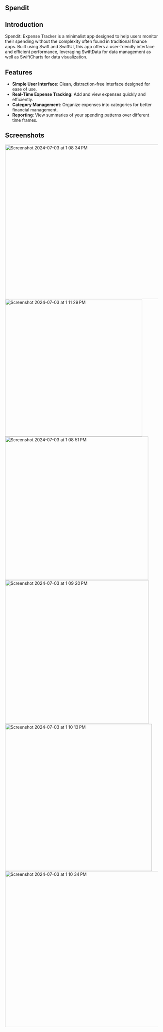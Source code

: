 ## Spendit

## Introduction
Spendit: Expense Tracker is a minimalist app designed to help users monitor their spending without the complexity often found in traditional finance apps. Built using Swift and SwiftUI, this app offers a user-friendly interface and efficient performance, leveraging SwiftData for data management as well as SwiftCharts for data visualization.

## Features
- **Simple User Interface**: Clean, distraction-free interface designed for ease of use.
- **Real-Time Expense Tracking**: Add and view expenses quickly and efficiently.
- **Category Management**: Organize expenses into categories for better financial management.
- **Reporting**: View summaries of your spending patterns over different time frames.

## Screenshots
<img width="508" alt="Screenshot 2024-07-03 at 1 08 34 PM" src="https://github.com/Bmware93/SwiftDataExpensesTracker/assets/113613765/5ff2d40f-1a82-4848-9ae3-948c4de90950">
<img width="452" alt="Screenshot 2024-07-03 at 1 11 29 PM" src="https://github.com/Bmware93/SwiftDataExpensesTracker/assets/113613765/6529be11-4ea4-4ff6-97ea-ede939ea31e8">
<img width="472" alt="Screenshot 2024-07-03 at 1 08 51 PM" src="https://github.com/Bmware93/SwiftDataExpensesTracker/assets/113613765/39016e90-7a81-4481-b601-735c545bc7e1">
<img width="473" alt="Screenshot 2024-07-03 at 1 09 20 PM" src="https://github.com/Bmware93/SwiftDataExpensesTracker/assets/113613765/e9831d49-5b1c-4f2a-a7b9-7ee51c1d0629">
<img width="484" alt="Screenshot 2024-07-03 at 1 10 13 PM" src="https://github.com/Bmware93/SwiftDataExpensesTracker/assets/113613765/3302d80b-0783-4969-8045-d56a16f9a56b">
<img width="513" alt="Screenshot 2024-07-03 at 1 10 34 PM" src="https://github.com/Bmware93/SwiftDataExpensesTracker/assets/113613765/042db652-288b-4b0a-a80a-108e9b9eaaeb">

